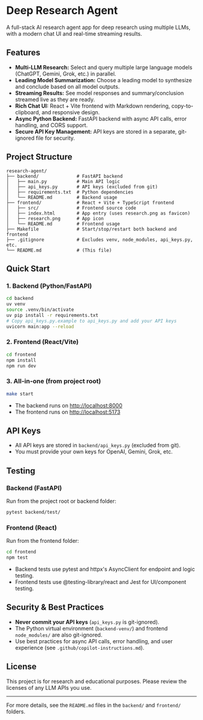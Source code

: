 # Deep Research Agent

A full-stack AI research agent app for deep research using multiple LLMs, with a modern chat UI and real-time streaming results.

## Features
- **Multi-LLM Research:** Select and query multiple large language models (ChatGPT, Gemini, Grok, etc.) in parallel.
- **Leading Model Summarization:** Choose a leading model to synthesize and conclude based on all model outputs.
- **Streaming Results:** See model responses and summary/conclusion streamed live as they are ready.
- **Rich Chat UI:** React + Vite frontend with Markdown rendering, copy-to-clipboard, and responsive design.
- **Async Python Backend:** FastAPI backend with async API calls, error handling, and CORS support.
- **Secure API Key Management:** API keys are stored in a separate, git-ignored file for security.

## Project Structure
```
research-agent/
├── backend/              # FastAPI backend
│   ├── main.py           # Main API logic
│   ├── api_keys.py       # API keys (excluded from git)
│   ├── requirements.txt  # Python dependencies
│   └── README.md         # Backend usage
├── frontend/             # React + Vite + TypeScript frontend
│   ├── src/              # Frontend source code
│   ├── index.html        # App entry (uses research.png as favicon)
│   ├── research.png      # App icon
│   └── README.md         # Frontend usage
├── Makefile              # Start/stop/restart both backend and frontend
├── .gitignore            # Excludes venv, node_modules, api_keys.py, etc.
└── README.md             # (This file)
```

## Quick Start

### 1. Backend (Python/FastAPI)
```bash
cd backend
uv venv
source .venv/bin/activate
uv pip install -r requirements.txt
# Copy api_keys.py.example to api_keys.py and add your API keys
uvicorn main:app --reload
```

### 2. Frontend (React/Vite)
```bash
cd frontend
npm install
npm run dev
```

### 3. All-in-one (from project root)
```bash
make start
```

- The backend runs on [http://localhost:8000](http://localhost:8000)
- The frontend runs on [http://localhost:5173](http://localhost:5173)

## API Keys
- All API keys are stored in `backend/api_keys.py` (excluded from git).
- You must provide your own keys for OpenAI, Gemini, Grok, etc.

## Testing

### Backend (FastAPI)
Run from the project root or backend folder:
```bash
pytest backend/test/
```

### Frontend (React)
Run from the frontend folder:
```bash
cd frontend
npm test
```

- Backend tests use pytest and httpx's AsyncClient for endpoint and logic testing.
- Frontend tests use @testing-library/react and Jest for UI/component testing.

## Security & Best Practices
- **Never commit your API keys** (`api_keys.py` is git-ignored).
- The Python virtual environment (`backend-venv/`) and frontend `node_modules/` are also git-ignored.
- Use best practices for async API calls, error handling, and user experience (see `.github/copilot-instructions.md`).

## License
This project is for research and educational purposes. Please review the licenses of any LLM APIs you use.

---

For more details, see the `README.md` files in the `backend/` and `frontend/` folders.
